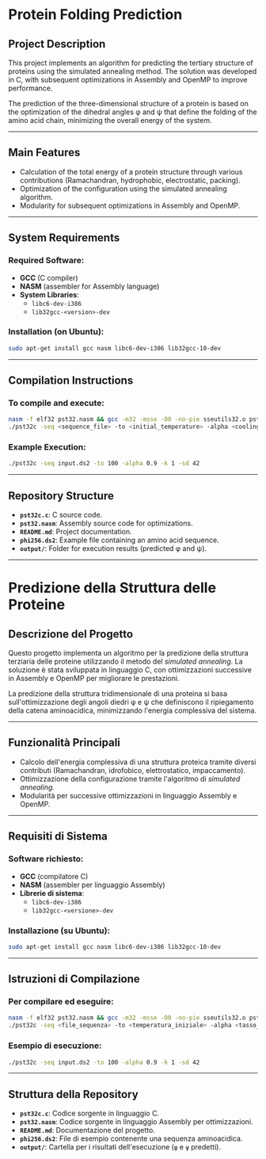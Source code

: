 
# **Protein Folding Prediction**

## **Project Description**
This project implements an algorithm for predicting the tertiary structure of proteins using the simulated annealing method.
The solution was developed in C, with subsequent optimizations in Assembly and OpenMP to improve performance.

The prediction of the three-dimensional structure of a protein is based on the optimization of the dihedral angles φ and ψ that define the folding
of the amino acid chain, minimizing the overall energy of the system.

---

## **Main Features**
- Calculation of the total energy of a protein structure through various contributions (Ramachandran, hydrophobic, electrostatic, packing).
- Optimization of the configuration using the simulated annealing algorithm.
- Modularity for subsequent optimizations in Assembly and OpenMP.

---

## **System Requirements**
### Required Software:
- **GCC** (C compiler)
- **NASM** (assembler for Assembly language)
- **System Libraries**:
  - `libc6-dev-i386`
  - `lib32gcc-<version>-dev`

### Installation (on Ubuntu):
```bash
sudo apt-get install gcc nasm libc6-dev-i386 lib32gcc-10-dev
```

---

## **Compilation Instructions**
### To compile and execute:
```bash
nasm -f elf32 pst32.nasm && gcc -m32 -msse -O0 -no-pie sseutils32.o pst32.o pst32c.c -o pst32c -lm
./pst32c -seq <sequence_file> -to <initial_temperature> -alpha <cooling_rate> -k <constant> -sd <seed>
```

### Example Execution:
```bash
./pst32c -seq input.ds2 -to 100 -alpha 0.9 -k 1 -sd 42
```

---

## **Repository Structure**
- **`pst32c.c`**: C source code.
- **`pst32.nasm`**: Assembly source code for optimizations.
- **`README.md`**: Project documentation.
- **`phi256.ds2`**: Example file containing an amino acid sequence.
- **`output/`**: Folder for execution results (predicted φ and ψ).

---

# **Predizione della Struttura delle Proteine**

## **Descrizione del Progetto**
Questo progetto implementa un algoritmo per la predizione della struttura terziaria delle proteine utilizzando il metodo del *simulated annealing*.
La soluzione è stata sviluppata in linguaggio C, con ottimizzazioni successive in Assembly e OpenMP per migliorare le prestazioni.

La predizione della struttura tridimensionale di una proteina si basa sull'ottimizzazione degli angoli diedri φ e ψ che definiscono il ripiegamento della catena
aminoacidica, minimizzando l'energia complessiva del sistema.

---

## **Funzionalità Principali**
- Calcolo dell'energia complessiva di una struttura proteica tramite diversi contributi (Ramachandran, idrofobico, elettrostatico, impaccamento).
- Ottimizzazione della configurazione tramite l'algoritmo di *simulated annealing*.
- Modularità per successive ottimizzazioni in linguaggio Assembly e OpenMP.

---

## **Requisiti di Sistema**
### Software richiesto:
- **GCC** (compilatore C)
- **NASM** (assembler per linguaggio Assembly)
- **Librerie di sistema**:
  - `libc6-dev-i386`
  - `lib32gcc-<versione>-dev`

### Installazione (su Ubuntu):
```bash
sudo apt-get install gcc nasm libc6-dev-i386 lib32gcc-10-dev
```

---

## **Istruzioni di Compilazione**
### Per compilare ed eseguire:
```bash
nasm -f elf32 pst32.nasm && gcc -m32 -msse -O0 -no-pie sseutils32.o pst32.o pst32c.c -o pst32c -lm
./pst32c -seq <file_sequenza> -to <temperatura_iniziale> -alpha <tasso_raffreddamento> -k <costante> -sd <seed>
```

### Esempio di esecuzione:
```bash
./pst32c -seq input.ds2 -to 100 -alpha 0.9 -k 1 -sd 42
```

---

## **Struttura della Repository**
- **`pst32c.c`**: Codice sorgente in linguaggio C.
- **`pst32.nasm`**: Codice sorgente in linguaggio Assembly per ottimizzazioni.
- **`README.md`**: Documentazione del progetto.
- **`phi256.ds2`**: File di esempio contenente una sequenza aminoacidica.
- **`output/`**: Cartella per i risultati dell'esecuzione (`φ` e `ψ` predetti).

